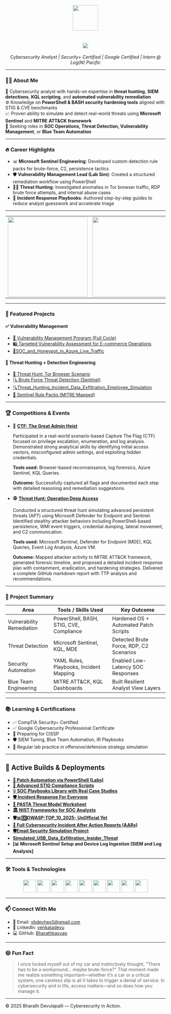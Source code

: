 <!-- Profile Header -->
<p align="center">
  <img src="https://media1.giphy.com/media/v1.Y2lkPTc5MGI3NjExczUyNW9pNmg5N241YXB0eXR2b25jOHFmbTNqZmRsM3dqemJmdWJkZSZlcD12MV9pbnRlcm5hbF9naWZfYnlfaWQmY3Q9Zw/77rvjVcaJr1BgKSXtR/giphy.gif" width="80" />
</p>
<h1 align="center">
    <img src="https://readme-typing-svg.herokuapp.com/?font=Righteous&size=35&color=4257f5&center=true&vCenter=true&width=500&height=70&duration=2000&lines=👋Hi+,+I'm+Bharath+Devulapalli+;" /></h1>
<p align="center"><em>Cybersecurity Analyst | Security+ Certified | Google Certified | Intern @ Log(N) Pacific</em></p>

---

### 👨‍💻 About Me

🔐 Cybersecurity analyst with hands-on expertise in **threat hunting**, **SIEM detections**, **KQL scripting**, and **automated vulnerability remediation**  
⚙️ Knowledge on **PowerShell & BASH security hardening tools** aligned with STIG & CVE benchmarks  
📈 Proven ability to simulate and detect real-world threats using **Microsoft Sentinel** and **MITRE ATT&CK framework**  
🎯 Seeking roles in **SOC Operations, Threat Detection, Vulnerability Management**, or **Blue Team Automation**

---

### 🔥 Career Highlights

- 📊 **Microsoft Sentinel Engineering**: Developed custom detection rule packs for brute-force, C2, persistence tactics  
- 🛡 **Vulnerability Management Lead (Lab Sim)**: Created a structured remediation workflow using PowerShell  
- 🕵️‍♂️ **Threat Hunting**: Investigated anomalies in Tor browser traffic, RDP brute force attempts, and internal abuse cases  
- 📘 **Incident Response Playbooks**: Authored step-by-step guides to reduce analyst guesswork and accelerate triage  

---
<!-- Hacker GIFs Row -->
<table>
  <tr>
    <td><img src="https://media0.giphy.com/media/v1.Y2lkPTc5MGI3NjExY2ZpaHc0aXNmMGt3dTB6d2RjaTQwczUzMzM0ZnRtc255bndueHJseSZlcD12MV9pbnRlcm5hbF9naWZfYnlfaWQmY3Q9Zw/j9YYHiYjVx8FFbN4D3/giphy.gif" width="250"></td>
    <td><img src="https://media2.giphy.com/media/v1.Y2lkPTc5MGI3NjExZ2R2cmdsYmd4dGZ3NTc4azBkNnI5eGsxZTU0cW40eTloeHBoa3dkdSZlcD12MV9pbnRlcm5hbF9naWZfYnlfaWQmY3Q9Zw/SWoSkN6DxTszqIKEqv/giphy.gif" width="300" height="250"></td>
    <td><img src="https://media1.giphy.com/media/v1.Y2lkPTc5MGI3NjExbmw2cXRoajljbGJ0eDh0dXo5czA0cm51Y244NnF2bWhqM3k0bGg4cCZlcD12MV9pbnRlcm5hbF9naWZfYnlfaWQmY3Q9Zw/4Ugztq4GmrBRna3zaB/giphy.gif" width="250" height="250"></td>
  </tr>
</table>

---

### 💼 Featured Projects

#### ✅ Vulnerability Management

- [🔐 Vulnerability Management Program (Full Cycle)](https://github.com/Bharathkasyap/vulnerability-management-program-Bharath)  
- [🛍️ Targeted Vulnerability Assessment for E-commerce Operations](https://github.com/Bharathkasyap/A_Targeted_Vulnerability_Assessment_for_E-commerce_Operations)
- [🍯SOC_and_Honeypot_in_Azure_Live_Traffic](https://github.com/Bharathkasyap/SOC_and_Honeypot_in_Azure_Live_Traffic/tree/main)

#### 🚨 Threat Hunting + Detection Engineering

- [🧠 Threat Hunt: Tor Browser Scenario](https://github.com/Bharathkasyap/threat-hunting-scenario-tor-Bharath/tree/main)  
- [🔍 Brute Force Threat Detection (Sentinel)](https://github.com/Bharathkasyap/Threat_Hunt_Brute_Froce_Attack_Bharath)
- [🔍Threat_Hunting_Incident_Data_Exfiltration_Employee_Simulation](https://github.com/Bharathkasyap/Threat_Hunting_Incident_Data_Exfiltration_Employee_Simulation/blob/main)
- [📏 Sentinel Rule Packs (MITRE Mapped)](https://github.com/Bharathkasyap/sentinel-detection-rules-Bharath/tree/main)

---

### 🏆 Competitions & Events

- 🧠 **[CTF: The Great Admin Heist](https://github.com/Bharathkasyap/The-Great-Admin-Heist-CTF/tree/main)**
  
  Participated in a real-world scenario-based Capture The Flag (CTF) focused on privilege escalation, enumeration, and log analysis.  
  Demonstrated strong analytical skills by identifying initial access vectors, misconfigured admin settings, and exploiting hidden credentials.
  
  **Tools used:** Browser-based reconnaissance, log forensics, Azure Sentinel, KQL Queries.
  
  **Outcome:** Successfully captured all flags and documented each step with detailed reasoning and remediation suggestions.

- 🕵️ **[Threat Hunt: Operation Deep Access](https://github.com/Bharathkasyap/ThreatHuntReport_Deep_Advesary/tree/main)**
  
  Conducted a structured threat hunt simulating advanced persistent threats (APT) using Microsoft Defender for Endpoint and Sentinel.
  Identified stealthy attacker behaviors including PowerShell-based persistence, WMI event triggers, credential dumping, lateral movement, and C2 communication.

  **Tools used:** Microsoft Sentinel, Defender for Endpoint (MDE), KQL Queries, Event Log Analysis, Azure VM.

  **Outcome:** Mapped attacker activity to MITRE ATT&CK framework, generated forensic timeline, and proposed a detailed incident response plan with containment, eradication, and hardening strategies. Delivered a complete GitHub markdown      report with TTP analysis and recommendations.
  

---

### 🧩 Project Summary

| Area                      | Tools / Skills Used                                   | Key Outcome |
|---------------------------|-------------------------------------------------------|-------------|
| Vulnerability Remediation | PowerShell, BASH, STIG, CVE, Compliance               | Hardened OS + Automated Patch Scripts |
| Threat Detection          | Microsoft Sentinel, KQL, MDE                          | Detected Brute Force, RDP, C2 Scenarios |
| Security Automation       | YAML Rules, Playbooks, Incident Mapping               | Enabled Low-Latency SOC Responses |
| Blue Team Engineering     | MITRE ATT&CK, KQL Dashboards                          | Built Resilient Analyst View Layers |

---

### 📚 Learning & Certifications

- ✅ CompTIA Security+ Certified  
- ✅ Google Cybersecurity Professional Certificate  
- 🔐 Preparing for CISSP  
- 🛡 SIEM Tuning, Blue Team Automation, IR Playbooks  
- 🧠 Regular lab practice in offensive/defensive strategy simulation

---

## 🚀 Active Builds & Deployments

- **[🔄 Patch Automation via PowerShell (Labs)](https://github.com/Bharathkasyap/PatchWindowsAutomation/blob/main/README.md)** 
- **[🔧 Advanced STIG Compliance Scripts](https://github.com/Bharathkasyap/STIG_Implementation_Remediation_Validations)**
- **[💡 SOC Playbooks Library with Real Case Studies](https://github.com/Bharathkasyap/STIG_Implementation_Remediation_Validations)**
- **[🛡️ Incident Response For Everyone](https://github.com/Bharathkasyap/Incident_Response_For_Everyone)**
- **[🧠 PASTA Threat Model Worksheet](https://github.com/Bharathkasyap/PASTA_Threat_Model_Worksheet)**
- **[🏛️ NIST Frameworks for SOC Analysts](https://github.com/Bharathkasyap/NIST_FrameWorks/tree/main)**
- **[🛡️📊🔟OWASP-TOP_10_2025- UnOfficial Yet](https://github.com/Bharathkasyap/OWASP-TOP_10_2025)**
- **[📄 Full Cybersecurity Incident After Action Reports (AARs)](https://github.com/Bharathkasyap/AAR_ReportStyles)**
- **[🛡️Email Security Simulation Project](https://github.com/Bharathkasyap/Email_Security_Simulation_Azure/tree/main)**
- **[Simulated_USB_Data_Exfiltration_Insider_Threat](https://github.com/Bharathkasyap/Simulated_USB_Data_Exfiltration/tree/main)**
- **[📊 Microsoft Sentinel Setup and Device Log Ingestion (SIEM and Log Analysis]**

---

### 🛠️ Tools & Technologies

<p align="center">
  <img src="https://cdn.jsdelivr.net/gh/devicons/devicon/icons/azure/azure-original.svg" width="40"/>
  <img src="https://cdn.jsdelivr.net/gh/devicons/devicon/icons/powershell/powershell-original.svg" width="40"/>
  <img src="https://cdn.jsdelivr.net/gh/devicons/devicon/icons/python/python-original.svg" width="40"/>
  <img src="https://cdn.jsdelivr.net/gh/devicons/devicon/icons/bash/bash-original.svg" width="40"/>
  <img src="https://cdn.jsdelivr.net/gh/devicons/devicon/icons/linux/linux-original.svg" width="40"/>
  <img src="https://cdn.jsdelivr.net/gh/devicons/devicon/icons/docker/docker-original.svg" width="40"/>
  <img src="https://cdn.jsdelivr.net/gh/devicons/devicon/icons/oracle/oracle-original.svg" width="40"/>
  <img src="https://cdn.jsdelivr.net/gh/devicons/devicon/icons/git/git-original.svg" width="40"/>
  <img src="https://cdn.jsdelivr.net/gh/devicons/devicon/icons/mysql/mysql-original.svg" width="40"/>
</p>

---

### 📫 Connect With Me

- 📧 Email: [vbdevhex0@gmail.com](mailto:vbdevhex0@gmail.com)  
- 💼 LinkedIn: [venkatadevu](https://www.linkedin.com/in/venkatadevu/)  
- 💻 GitHub: [Bharathkasyap](https://github.com/Bharathkasyap)  

---

### 😄 Fun Fact

> I once locked myself out of my car and instinctively thought, "There has to be a workaround… maybe brute-force?" That moment made me realize something important—whether it’s a car or a critical system, one careless slip is all it takes to trigger a denial of service. In cybersecurity and in life, access matters—and so does how you manage it.

---

© 2025 Bharath Devulapalli — Cybersecurity in Action.

